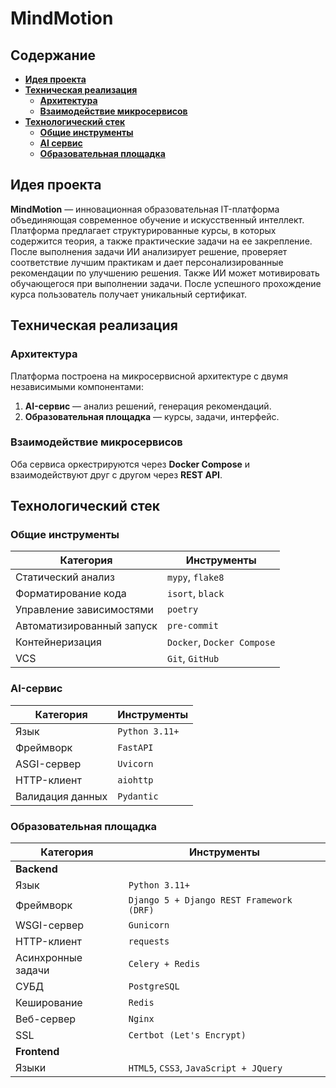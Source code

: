 # MindMotion

## Содержание

- **[Идея проекта](#идея-проекта)**
- **[Техническая реализация](#техническая-реализация)**
  - **[Архитектура](#архитектура)**
  - **[Взаимодействие микросервисов](#взаимодействие-микросервисов)**
- **[Технологический стек](#технологический-стек)**
  - **[Общие инструменты](#общие-инструменты)**
  - **[AI сервис](#ai-сервис)**
  - **[Образовательная площадка](#образовательная-площадка)**

## Идея проекта

**MindMotion** — инновационная образовательная IT-платформа объединяющая 
современное обучение и искусственный интеллект. Платформа предлагает 
структурированные курсы, в которых содержится теория, а также практические задачи 
на ее закрепление. После выполнения задачи ИИ анализирует решение, проверяет 
соответствие лучшим практикам и дает персонализированные рекомендации по 
улучшению решения. Также ИИ может мотивировать обучающегося при выполнении 
задачи. После успешного прохождение курса пользователь получает уникальный 
сертификат.

## Техническая реализация

### Архитектура

Платформа построена на микросервисной архитектуре с двумя независимыми компонентами:

1. **AI-сервис** — анализ решений, генерация рекомендаций.
2. **Образовательная площадка** — курсы, задачи, интерфейс.

### Взаимодействие микросервисов
Оба сервиса оркестрируются через **Docker Compose** и взаимодействуют друг с другом через **REST API**.

## Технологический стек

### Общие инструменты

| Категория                 | Инструменты                |
|---------------------------|----------------------------|
| Статический анализ        | `mypy`, `flake8`           |
| Форматирование кода       | `isort`, `black`           |
| Управление зависимостями  | `poetry`                   |
| Автоматизированный запуск | `pre-commit`               |
| Контейнеризация           | `Docker`, `Docker Compose` |
| VCS                       | `Git`, `GitHub`            |

### AI-сервис
| Категория        | Инструменты    |
|------------------|----------------|
| Язык             | `Python 3.11+` |
| Фреймворк        | `FastAPI`      |
| ASGI-сервер      | `Uvicorn`      |
| HTTP-клиент      | `aiohttp`      |
| Валидация данных | `Pydantic`     |

### Образовательная площадка
| Категория          | Инструменты                              |
|--------------------|------------------------------------------|
| **Backend**        |
| Язык               | `Python 3.11+`                           |
| Фреймворк          | `Django 5 + Django REST Framework (DRF)` |
| WSGI-сервер        | `Gunicorn`                               |
| HTTP-клиент        | `requests`                               |
| Асинхронные задачи | `Celery + Redis`                         |
| СУБД               | `PostgreSQL`                             |
| Кеширование        | `Redis`                                  |
| Веб-сервер         | `Nginx`                                  |
| SSL                | `Certbot (Let's Encrypt)`                |
| **Frontend**       |
| Языки              | `HTML5`, `CSS3`, `JavaScript + JQuery`   |
